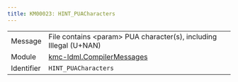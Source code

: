 ```yaml
---
title: KM00023: HINT_PUACharacters
---
```


|            |           |
|------------|---------- |
| Message    | File contains &lt;param&gt; PUA character\(s\), including Illegal \(U\+NAN\) |
| Module     | [kmc-ldml.CompilerMessages](kmc-ldml.compilermessages) |
| Identifier | `HINT_PUACharacters` |


